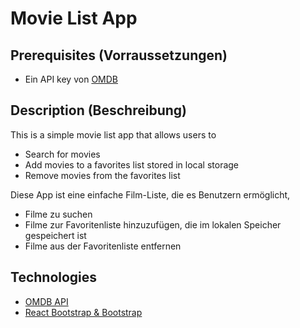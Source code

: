 # Movie List App

## Prerequisites (Vorraussetzungen)

- Ein API key von [OMDB](https://www.omdbapi.com)

## Description (Beschreibung)

This is a simple movie list app that allows users to

- Search for movies
- Add movies to a favorites list stored in local storage
- Remove movies from the favorites list

Diese App ist eine einfache Film-Liste, die es Benutzern ermöglicht,

- Filme zu suchen
- Filme zur Favoritenliste hinzuzufügen, die im lokalen Speicher gespeichert ist
- Filme aus der Favoritenliste entfernen

## Technologies

- [OMDB API](https://www.omdbapi.com/)
- [React Bootstrap & Bootstrap](https://react-bootstrap.netlify.app/docs/getting-started/introduction)
